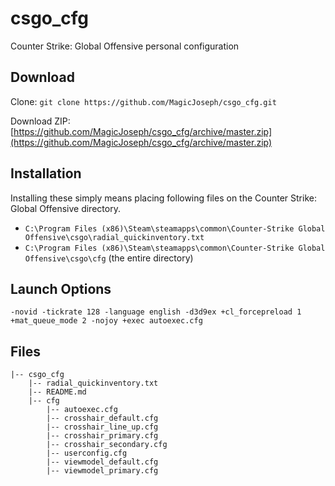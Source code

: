 # csgo_cfg
Counter Strike: Global Offensive personal configuration

## Download

Clone: `git clone https://github.com/MagicJoseph/csgo_cfg.git`

Download ZIP: [https://github.com/MagicJoseph/csgo_cfg/archive/master.zip](https://github.com/MagicJoseph/csgo_cfg/archive/master.zip)

## Installation
Installing these simply means placing following files on the Counter Strike: Global Offensive directory.

- `C:\Program Files (x86)\Steam\steamapps\common\Counter-Strike Global Offensive\csgo\radial_quickinventory.txt`
- `C:\Program Files (x86)\Steam\steamapps\common\Counter-Strike Global Offensive\csgo\cfg` (the entire directory)

## Launch Options

`-novid -tickrate 128 -language english -d3d9ex +cl_forcepreload 1 +mat_queue_mode 2 -nojoy +exec autoexec.cfg`

## Files

```
|-- csgo_cfg
    |-- radial_quickinventory.txt
    |-- README.md
    |-- cfg
        |-- autoexec.cfg
        |-- crosshair_default.cfg
        |-- crosshair_line_up.cfg
        |-- crosshair_primary.cfg
        |-- crosshair_secondary.cfg
        |-- userconfig.cfg
        |-- viewmodel_default.cfg
        |-- viewmodel_primary.cfg
```
